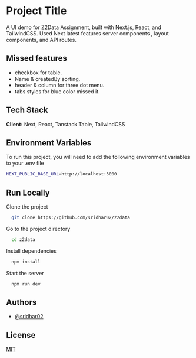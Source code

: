 
# Project Title

A UI demo for Z2Data Assignment, built with Next.js, React, and TailwindCSS. Used Next latest features server components , layout components, and API routes.

## Missed features

- checkbox for table.
- Name & createdBy sorting.
- header & column for three dot menu.
- tabs styles for blue color missed it.

## Tech Stack

**Client:** Next, React, Tanstack Table, TailwindCSS
    
## Environment Variables

To run this project, you will need to add the following environment variables to your .env file

```bash
NEXT_PUBLIC_BASE_URL=http://localhost:3000
```

## Run Locally

Clone the project

```bash
  git clone https://github.com/sridhar02/z2data
```

Go to the project directory

```bash
  cd z2data
```

Install dependencies

```bash
  npm install
```

Start the server

```bash
  npm run dev
```

## Authors

- [@sridhar02](https://www.github.com/sridhar02)


## License

[MIT](https://choosealicense.com/licenses/mit/)


